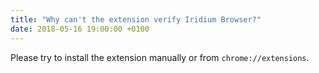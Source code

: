 ```yaml
---
title: "Why can't the extension verify Iridium Browser?"
date: 2018-05-16 19:00:00 +0100
---
```


Please try to install the extension manually or from ```chrome://extensions```.
